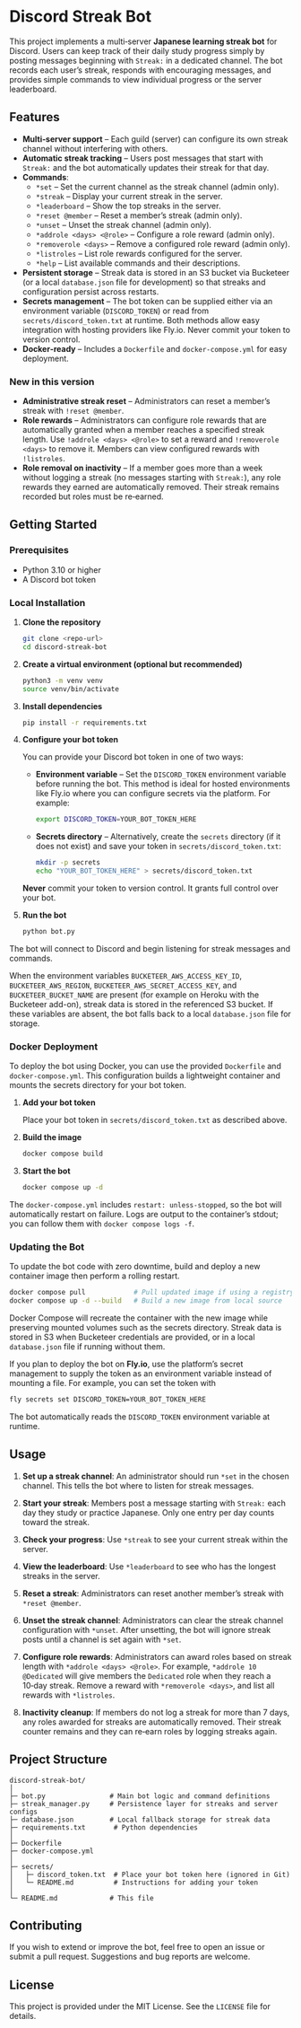 # Discord Streak Bot

This project implements a multi‑server **Japanese learning streak bot** for
Discord. Users can keep track of their daily study progress simply by
posting messages beginning with `Streak:` in a dedicated channel. The bot
records each user’s streak, responds with encouraging messages, and
provides simple commands to view individual progress or the server
leaderboard.

## Features

* **Multi‑server support** – Each guild (server) can configure its own
  streak channel without interfering with others.
* **Automatic streak tracking** – Users post messages that start with
  `Streak:` and the bot automatically updates their streak for that day.
* **Commands**:
  * `*set` – Set the current channel as the streak channel (admin only).
  * `*streak` – Display your current streak in the server.
  * `*leaderboard` – Show the top streaks in the server.
  * `*reset @member` – Reset a member’s streak (admin only).
  * `*unset` – Unset the streak channel (admin only).
  * `*addrole <days> <@role>` – Configure a role reward (admin only).
  * `*removerole <days>` – Remove a configured role reward (admin only).
  * `*listroles` – List role rewards configured for the server.
  * `*help` – List available commands and their descriptions.
* **Persistent storage** – Streak data is stored in an S3 bucket via
  Bucketeer (or a local `database.json` file for development) so that
  streaks and configuration persist across restarts.
* **Secrets management** – The bot token can be supplied either via an
  environment variable (`DISCORD_TOKEN`) or read from
  `secrets/discord_token.txt` at runtime. Both methods allow easy
  integration with hosting providers like Fly.io. Never commit your
  token to version control.
* **Docker‑ready** – Includes a `Dockerfile` and `docker-compose.yml` for
  easy deployment.

### New in this version

* **Administrative streak reset** – Administrators can reset a member’s
  streak with `!reset @member`.
* **Role rewards** – Administrators can configure role rewards that are
  automatically granted when a member reaches a specified streak length.
  Use `!addrole <days> <@role>` to set a reward and `!removerole <days>`
  to remove it. Members can view configured rewards with `!listroles`.
* **Role removal on inactivity** – If a member goes more than a week
  without logging a streak (no messages starting with `Streak:`), any
  role rewards they earned are automatically removed. Their streak
  remains recorded but roles must be re‑earned.

## Getting Started

### Prerequisites

* Python 3.10 or higher
* A Discord bot token

### Local Installation

1. **Clone the repository**

   ```sh
   git clone <repo-url>
   cd discord-streak-bot
   ```

2. **Create a virtual environment (optional but recommended)**

   ```sh
   python3 -m venv venv
   source venv/bin/activate
   ```

3. **Install dependencies**

   ```sh
   pip install -r requirements.txt
   ```

4. **Configure your bot token**

   You can provide your Discord bot token in one of two ways:

   * **Environment variable** – Set the `DISCORD_TOKEN` environment
     variable before running the bot. This method is ideal for hosted
     environments like Fly.io where you can configure secrets via the
     platform. For example:

     ```sh
     export DISCORD_TOKEN=YOUR_BOT_TOKEN_HERE
     ```

   * **Secrets directory** – Alternatively, create the `secrets` directory
     (if it does not exist) and save your token in
     `secrets/discord_token.txt`:

     ```sh
     mkdir -p secrets
     echo "YOUR_BOT_TOKEN_HERE" > secrets/discord_token.txt
     ```

   **Never** commit your token to version control. It grants full
   control over your bot.

5. **Run the bot**

   ```sh
   python bot.py
   ```

The bot will connect to Discord and begin listening for streak messages
and commands.

When the environment variables `BUCKETEER_AWS_ACCESS_KEY_ID`,
`BUCKETEER_AWS_REGION`, `BUCKETEER_AWS_SECRET_ACCESS_KEY`, and
`BUCKETEER_BUCKET_NAME` are present (for example on Heroku with the
Bucketeer add-on), streak data is stored in the referenced S3 bucket. If
these variables are absent, the bot falls back to a local
`database.json` file for storage.

### Docker Deployment

To deploy the bot using Docker, you can use the provided
`Dockerfile` and `docker-compose.yml`. This configuration builds a
lightweight container and mounts the secrets directory for your bot
token.

1. **Add your bot token**

   Place your bot token in `secrets/discord_token.txt` as described
   above.

2. **Build the image**

   ```sh
   docker compose build
   ```

3. **Start the bot**

   ```sh
   docker compose up -d
   ```

The `docker-compose.yml` includes `restart: unless-stopped`, so the bot
will automatically restart on failure. Logs are output to the
container’s stdout; you can follow them with `docker compose logs -f`.

### Updating the Bot

To update the bot code with zero downtime, build and deploy a new
container image then perform a rolling restart.

```sh
docker compose pull            # Pull updated image if using a registry
docker compose up -d --build   # Build a new image from local source
```

Docker Compose will recreate the container with the new image while
preserving mounted volumes such as the secrets directory. Streak data is
stored in S3 when Bucketeer credentials are provided, or in a local
`database.json` file if running without them.

If you plan to deploy the bot on **Fly.io**, use the platform’s
secret management to supply the token as an environment variable
instead of mounting a file. For example, you can set the token with

```sh
fly secrets set DISCORD_TOKEN=YOUR_BOT_TOKEN_HERE
```

The bot automatically reads the `DISCORD_TOKEN` environment variable at
runtime.

## Usage

1. **Set up a streak channel**: An administrator should run `*set` in
   the chosen channel. This tells the bot where to listen for streak
   messages.
2. **Start your streak**: Members post a message starting with
   `Streak:` each day they study or practice Japanese. Only one entry
   per day counts toward the streak.
3. **Check your progress**: Use `*streak` to see your current streak
   within the server.
4. **View the leaderboard**: Use `*leaderboard` to see who has the
   longest streaks in the server.

5. **Reset a streak**: Administrators can reset another member’s streak
   with `*reset @member`.

6. **Unset the streak channel**: Administrators can clear the streak
   channel configuration with `*unset`. After unsetting, the bot will
   ignore streak posts until a channel is set again with `*set`.

7. **Configure role rewards**: Administrators can award roles based on
   streak length with `*addrole <days> <@role>`. For example,
   `*addrole 10 @Dedicated` will give members the `Dedicated` role when
   they reach a 10‑day streak. Remove a reward with
   `*removerole <days>`, and list all rewards with `*listroles`.

8. **Inactivity cleanup**: If members do not log a streak for more
   than 7 days, any roles awarded for streaks are automatically
   removed. Their streak counter remains and they can re‑earn roles by
   logging streaks again.

## Project Structure

```
discord-streak-bot/
│
├─ bot.py                # Main bot logic and command definitions
├─ streak_manager.py     # Persistence layer for streaks and server configs
├─ database.json         # Local fallback storage for streak data
├─ requirements.txt       # Python dependencies
│
├─ Dockerfile
├─ docker-compose.yml
│
├─ secrets/
│   ├─ discord_token.txt  # Place your bot token here (ignored in Git)
│   └─ README.md          # Instructions for adding your token
│
└─ README.md             # This file
```

## Contributing

If you wish to extend or improve the bot, feel free to open an issue
or submit a pull request. Suggestions and bug reports are welcome.

## License

This project is provided under the MIT License. See the `LICENSE` file
for details.
